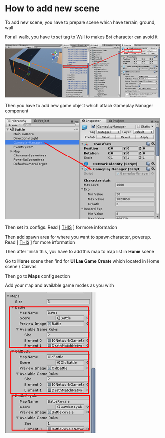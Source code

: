 # How to add new scene

To add new scene, you have to prepare scene which have terrain, ground, wall

For all walls, you have to set tag to Wall to makes Bot character can avoid it

![](../images/126qER_XsKMRW-IG2Rf9Qjg.png)

Then you have to add new game object which attach Gameplay Manager component

![](../images/1OrErEaIXBbb2hoybUo6jbQ.png)

Then set its configs. Read \[ [THIS](https://medium.com/suriyun-production/battle-io-gameplay-configuration-4590c9e04d8c) \] for more information

Then add spawn area for where you want to spawn character, powerup. Read \[ [THIS](https://medium.com/suriyun-production/battle-io-spawn-area-b73e0923d1c9) \] for more information

Then after finish this, you have to add this map to map list in **Home** scene

Go to **Home** scene then find for **UI Lan Game Create** which located in Home scene / Canvas

Then go to **Maps** config section

Add your map and available game modes as you wish

![](../images/1Zl40D3E7OPqZeEvUNKHLyQ.png)